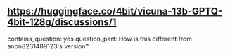 ## https://huggingface.co/4bit/vicuna-13b-GPTQ-4bit-128g/discussions/1

contains_question: yes
question_part: How is this different from anon8231489123's version?